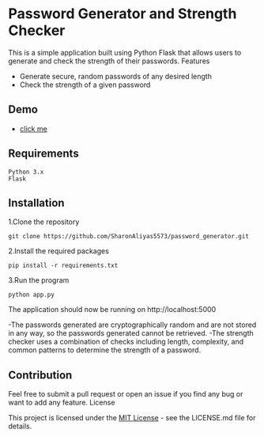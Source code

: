 # Password Generator and Strength Checker

This is a simple application built using Python Flask that allows users to generate and check the strength of their passwords.
Features

- Generate secure, random passwords of any desired length
- Check the strength of a given password

## Demo
- [click me](http://sharonaliyas5573.pythonanywhere.com/)
## Requirements

    Python 3.x
    Flask
  
## Installation

1.Clone the repository

    git clone https://github.com/SharonAliyas5573/password_generator.git


2.Install the required packages

    pip install -r requirements.txt

3.Run the program

    python app.py

The application should now be running on http://localhost:5000

-The passwords generated are cryptographically random and are not stored in any way, so the passwords generated cannot be retrieved.
-The strength checker uses a combination of checks including length, complexity, and common patterns to determine the strength of a password.

## Contribution

Feel free to submit a pull request or open an issue if you find any bug or want to add any feature.
License

This project is licensed under the [MIT License]() - see the LICENSE.md file for details.
